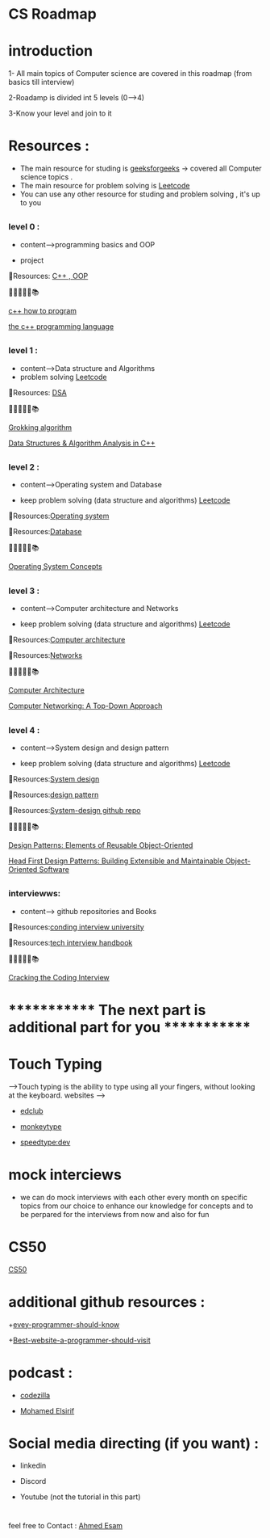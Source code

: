 # CS Roadmap

# introduction
1- All main topics of Computer science are covered in this roadmap (from basics till interview)

2-Roadamp is divided int 5 levels (0-->4)

3-Know your level and join to it

# Resources :
+ The main resource for studing is [geeksforgeeks](https://www.geeksforgeeks.org/) -> covered all Computer science topics .
+ The main resource for problem solving is [Leetcode](https://leetcode.com/problemset/)
+ You can use any other resource for studing and problem solving , it's up to you 

##
### level 0 :
 + content-->programming basics 
and OOP

+ project

 💎Resources: [C++ , OOP](https://www.geeksforgeeks.org/c-plus-plus/)

 
   📖📕📔📗📘📚 
   
   [c++ how to program](https://www.amazon.com/How-Program-10th-Paul-Deitel/dp/9332585733)
   
   [the c++ programming language ](https://a.co/d/9zW7nME)
   


##
### level 1 :
 + content-->Data structure
and Algorithms
 + problem solving  [Leetcode](https://leetcode.com/problemset/)

  💎Resources: [DSA](https://www.geeksforgeeks.org/learn-data-structures-and-algorithms-dsa-tutorial/?ref=shm)

📖📕📔📗📘📚
 
[Grokking algorithm](https://a.co/d/eSXrera)


[Data Structures & Algorithm Analysis in C++](https://a.co/d/62TaU4i)
##
### level 2 :
 + content-->Operating system and Database

+ keep problem solving (data structure and algorithms)  [Leetcode](https://leetcode.com/problemset/)

💎Resources:[Operating system](https://www.geeksforgeeks.org/operating-systems/?ref=shm)

💎Resources:[Database](https://www.geeksforgeeks.org/dbms/?ref=shm)

📖📕📔📗📘📚

[Operating System Concepts](https://a.co/d/76pZBdh)




##
### level 3 :
 + content-->Computer architecture and Networks
  
+ keep problem solving (data structure and algorithms)  [Leetcode](https://leetcode.com/problemset/)

💎Resources:[Computer architecture](https://www.geeksforgeeks.org/computer-organization-and-architecture-tutorials/?ref=shm)

💎Resources:[Networks](https://www.geeksforgeeks.org/basics-computer-networking/?ref=header_outind)

📖📕📔📗📘📚

[Computer Architecture](https://a.co/d/4ni073R)

[Computer Networking: A Top-Down Approach](https://a.co/d/f5QCdZi)
##
### level 4 :
 + content-->System design and design pattern

  + keep problem solving (data structure and algorithms)  [Leetcode](https://leetcode.com/problemset/)

💎Resources:[System design](https://www.geeksforgeeks.org/system-design-tutorial/)

💎Resources:[design pattern](https://www.geeksforgeeks.org/software-design-patterns/?ref=shm)

💎Resources:[System-design  github repo](https://github.com/donnemartin/system-design-primer)

📖📕📔📗📘📚

[Design Patterns: Elements of Reusable Object-Oriented](https://a.co/d/8wVlv9j)

[Head First Design Patterns: Building Extensible and Maintainable Object-Oriented Software](https://a.co/d/4IhZ37O)

##
### interviewws:
 + content--> github repositories
and Books

💎Resources:[conding interview university](https://github.com/jwasham/coding-interview-university)

💎Resources:[tech interview handbook](https://github.com/yangshun/tech-interview-handbook)

📖📕📔📗📘📚

[Cracking the Coding Interview](https://a.co/d/aDQmymi)

#

#

# *********** The next part is additional part for you ***********

#   Touch Typing 

   -->Touch typing is the ability to type using all your fingers, without looking at the keyboard.
 websites -->

+ [edclub](https://www.edclub.com/)


+ [monkeytype](https://monkeytype.com/)

+ [speedtype:dev](https://www.speedtyper.dev/)

# mock interciews

+ we can do mock interviews with each other every month on specific topics from our choice to enhance our knowledge for concepts and to be perpared for the interviews from now and also for fun  

 # CS50
  [CS50](https://youtube.com/playlist?list=PLhQjrBD2T381WAHyx1pq-sBfykqMBI7V4&si=D7iELGeVSZ2wiGaX)

#

# additional github resources :
 +[evey-programmer-should-know](https://github.com/mtdvio/every-programmer-should-know)

 +[Best-website-a-programmer-should-visit](https://github.com/sdmg15/Best-websites-a-programmer-should-visit)

 # podcast :
 
 + [codezilla](https://youtube.com/playlist?list=PLsqPSxnrsWLuE-O3IKIUWy6Hmelz3bMWy&si=I0pNchXyIhxwowro)
   
 + [Mohamed Elsirif](https://youtube.com/playlist?list=PLJYBTsbldfv98tQGoFchRd-IwsjLM3efz&si=DZGfXDyiG-RaTKW8)


 # Social media directing (if you want) :
 + linkedin

 + Discord

 + Youtube (not the tutorial in this part)
 
 

#
feel free to Contact :
[Ahmed Esam](https://www.linkedin.com/in/ahmed-esam-009983277/)


